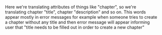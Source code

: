 Here we're translating attributes of things like "chapter", so we're translating chapter "title", chapter "description" and so on. This words appear mostly in error messages for example when someone tries to create a chapter without any title and then error message will appear informing user that "title needs to be filled out in order to create a new chapter"